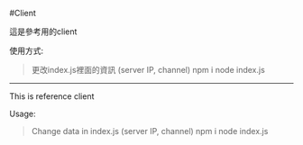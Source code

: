 #Client

這是參考用的client

使用方式:

> 更改index.js裡面的資訊 (server IP, channel)
> npm i
> node index.js

***

This is reference client

Usage:

> Change data in index.js (server IP, channel)
> npm i
> node index.js